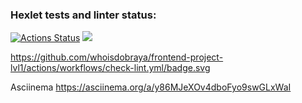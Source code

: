 ### Hexlet tests and linter status:

[![Actions Status](https://github.com/whoisdobraya/frontend-project-lvl1/workflows/hexlet-check/badge.svg)](https://github.com/whoisdobraya/frontend-project-lvl1/actions)
<a href="https://codeclimate.com/github/whoisdobraya/frontend-project-lvl1/maintainability"><img src="https://api.codeclimate.com/v1/badges/05e6980b2e5f8adad2b5/maintainability" /></a>

<a>https://github.com/whoisdobraya/frontend-project-lvl1/actions/workflows/check-lint.yml/badge.svg<a>

Asciinema
<a>https://asciinema.org/a/y86MJeXOv4dboFyo9swGLxWaI</a>
